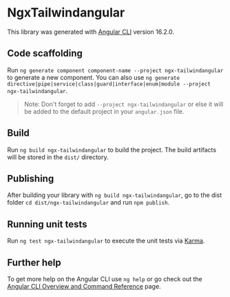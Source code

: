 # NgxTailwindangular

This library was generated with [Angular CLI](https://github.com/angular/angular-cli) version 16.2.0.

## Code scaffolding

Run `ng generate component component-name --project ngx-tailwindangular` to generate a new component. You can also use `ng generate directive|pipe|service|class|guard|interface|enum|module --project ngx-tailwindangular`.
> Note: Don't forget to add `--project ngx-tailwindangular` or else it will be added to the default project in your `angular.json` file. 

## Build

Run `ng build ngx-tailwindangular` to build the project. The build artifacts will be stored in the `dist/` directory.

## Publishing

After building your library with `ng build ngx-tailwindangular`, go to the dist folder `cd dist/ngx-tailwindangular` and run `npm publish`.

## Running unit tests

Run `ng test ngx-tailwindangular` to execute the unit tests via [Karma](https://karma-runner.github.io).

## Further help

To get more help on the Angular CLI use `ng help` or go check out the [Angular CLI Overview and Command Reference](https://angular.io/cli) page.

